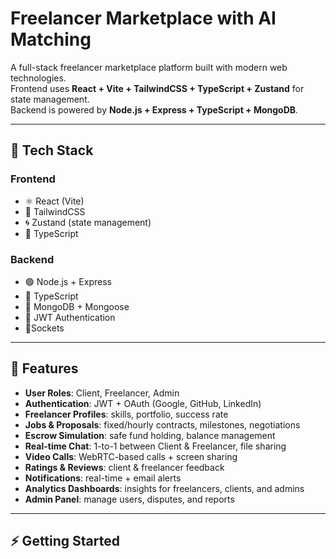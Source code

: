# Freelancer Marketplace with AI Matching

A full-stack freelancer marketplace platform built with modern web technologies.  
Frontend uses **React + Vite + TailwindCSS + TypeScript + Zustand** for state management.  
Backend is powered by **Node.js + Express + TypeScript + MongoDB**.

---

## 🚀 Tech Stack

### Frontend
- ⚛️ React  (Vite)
- 🎨 TailwindCSS
- 🌀 Zustand (state management)
- 📘 TypeScript


### Backend
- 🟢 Node.js + Express
- 📘 TypeScript
- 🍃 MongoDB + Mongoose
- 🔐 JWT Authentication
- 🔌Sockets

---

## 📌 Features
- **User Roles**: Client, Freelancer, Admin
- **Authentication**: JWT + OAuth (Google, GitHub, LinkedIn)
- **Freelancer Profiles**: skills, portfolio, success rate
- **Jobs & Proposals**: fixed/hourly contracts, milestones, negotiations
- **Escrow Simulation**: safe fund holding, balance management
- **Real-time Chat**: 1-to-1 between Client & Freelancer, file sharing
- **Video Calls**: WebRTC-based calls + screen sharing
- **Ratings & Reviews**: client & freelancer feedback
- **Notifications**: real-time + email alerts
- **Analytics Dashboards**: insights for freelancers, clients, and admins
- **Admin Panel**: manage users, disputes, and reports

---

## ⚡ Getting Started